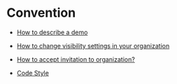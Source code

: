 # Convention

- [How to describe a demo](./demo.md)

- [How to change visibility settings in your organization](./visibility.md)

- [How to accept invitation to organization?](./accept_invitation.md)

- [Code Style](./code_style.md)

